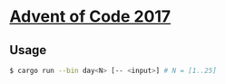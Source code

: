 # [Advent of Code 2017](http://adventofcode.com/2017)

## Usage

```bash
$ cargo run --bin day<N> [-- <input>] # N = [1..25]
```
